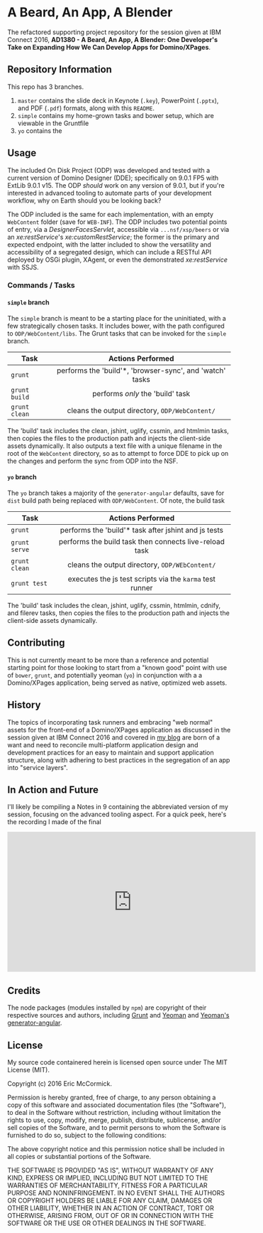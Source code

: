 # A Beard, An App, A Blender

The refactored supporting project repository for the session given at IBM Connect 2016, **AD1380 - A Beard, An App, A Blender: One Developer's Take on Expanding How We Can Develop Apps for Domino/XPages**.

## Repository Information

This repo has 3 branches.

1. `master` contains the slide deck in Keynote (`.key`), PowerPoint (`.pptx`), and PDF (`.pdf`) formats, along with this `README`.
2. `simple` contains my home-grown tasks and bower setup, which are viewable in the Gruntfile
3. `yo` contains the 

## Usage

The included On Disk Project (ODP) was developed and tested with a current version of Domino Designer (DDE); specifically on 9.0.1 FP5 with ExtLib 9.0.1 v15. The ODP _should_ work on any version of 9.0.1, but if you're interested in advanced tooling to automate parts of your development workflow, why on Earth should you be looking back?

The ODP included is the same for each implementation, with an empty `WebContent` folder (save for `WEB-INF`). The ODP includes two potential points of entry, via a _DesignerFacesServlet_, accessible via `...nsf/xsp/beers` or via an _xe:restService_'s _xe:customRestService_; the former is the primary and expected endpoint, with the latter included to show the versatility and accessibility of a segregated design, which can include a RESTful API deployed by OSGi plugin, XAgent, or even the demonstrated _xe:restService_ with SSJS.

### Commands / Tasks

#### `simple` branch

The `simple` branch is meant to be a starting place for the uninitiated, with a few strategically chosen tasks. It includes bower, with the path configured to `ODP/WebContent/libs`. The Grunt tasks that can be invoked for the `simple` branch.

| Task          |      Actions Performed      |
|---------------|:---------------------------:|
| `grunt`       | performs the 'build'*, 'browser-sync', and 'watch' tasks |
| `grunt build` | performs _only_ the 'build' task   |
| `grunt clean` | cleans the output directory, `ODP/WebContent/` |

The 'build' task includes the clean, jshint, uglify, cssmin, and htmlmin tasks, then copies the files to the production path and injects the client-side assets dynamically. It also outputs a text file with a unique filename in the root of the `WebContent` directory, so as to attempt to force DDE to pick up on the changes and perform the sync from ODP into the NSF.

#### `yo` branch

The `yo` branch takes a majority of the `generator-angular` defaults, save for `dist` build path being replaced with `ODP/WebContent`. Of note, the build task 

| Task          |      Actions Performed      |
|---------------|:---------------------------:|
| `grunt`       | performs the 'build'* task after jshint and js tests |
| `grunt serve` | performs the build task then connects live-reload task |
| `grunt clean` | cleans the output directory, `ODP/WEbContent/` |
| `grunt test`  | executes the js test scripts via the `karma` test runner |

The 'build' task includes the clean, jshint, uglify, cssmin, htmlmin, cdnify, and filerev tasks, then copies the files to the production path and injects the client-side assets dynamically.

## Contributing

This is not currently meant to be more than a reference and potential starting point for those looking to start from a "known good" point with use of `bower`, `grunt`, and potentially yeoman (`yo`) in conjunction with a a Domino/XPages application, being served as native, optimized web assets.

## History

The topics of incorporating task runners and embracing "web normal" assets for the front-end of a Domino/XPages application as discussed in the session given at IBM Connect 2016 and covered in [my blog](https://edm00se.io/) are born of a want and need to reconcile multi-platform application design and development practices for an easy to maintain and support application structure, along with adhering to best practices in the segregation of an app into "service layers".

## In Action and Future

I'll likely be compiling a Notes in 9 containing the abbreviated version of my session, focusing on the advanced tooling aspect. For a quick peek, here's the recording I made of the final 

<iframe width="560" height="315" src="https://www.youtube.com/embed/0Wapn2MiE2c?rel=0" frameborder="0" allowfullscreen=""></iframe>

## Credits

The node packages (modules installed by `npm`) are copyright of their respective sources and authors, including [Grunt](http://gruntjs.com/) and [Yeoman](http://yeoman.io/) and [Yeoman's generator-angular](https://github.com/yeoman/generator-angular).

## License

My source code containered herein is licensed open source under The MIT License (MIT).

Copyright (c) 2016 Eric McCormick.

Permission is hereby granted, free of charge, to any person obtaining a copy of this software and associated documentation files (the "Software"), to deal in the Software without restriction, including without limitation the rights to use, copy, modify, merge, publish, distribute, sublicense, and/or sell copies of the Software, and to permit persons to whom the Software is furnished to do so, subject to the following conditions:

The above copyright notice and this permission notice shall be included in all copies or substantial portions of the Software.

THE SOFTWARE IS PROVIDED "AS IS", WITHOUT WARRANTY OF ANY KIND, EXPRESS OR IMPLIED, INCLUDING BUT NOT LIMITED TO THE WARRANTIES OF MERCHANTABILITY, FITNESS FOR A PARTICULAR PURPOSE AND NONINFRINGEMENT. IN NO EVENT SHALL THE AUTHORS OR COPYRIGHT HOLDERS BE LIABLE FOR ANY CLAIM, DAMAGES OR OTHER LIABILITY, WHETHER IN AN ACTION OF CONTRACT, TORT OR OTHERWISE, ARISING FROM, OUT OF OR IN CONNECTION WITH THE SOFTWARE OR THE USE OR OTHER DEALINGS IN THE
SOFTWARE.
